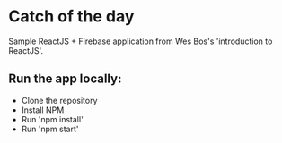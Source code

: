 # Catch of the day
Sample ReactJS + Firebase application from Wes Bos's 'introduction to ReactJS'.

## Run the app locally:

* Clone the repository 
* Install NPM
* Run 'npm install'
* Run 'npm start'
